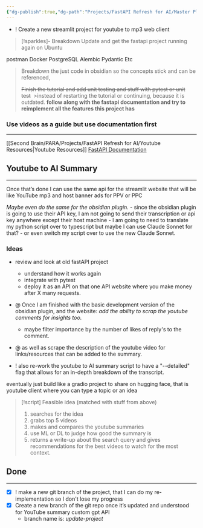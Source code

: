 ```yaml
---
{"dg-publish":true,"dg-path":"Projects/FastAPI Refresh for AI/Master Plan.md","permalink":"/projects/fast-api-refresh-for-ai/master-plan/","created":"2024-09-01T14:28:32.440-07:00","updated":"2024-09-01T14:28:32.440-07:00"}
---
```



- ! Create a new streamlit project for youtube to mp3 web client


>[!sparkles]- Breakdown
> Update and get the fastapi project running again on Ubuntu
>
 postman
 Docker
 PostgreSQL
 Alembic
 Pydantic
 Etc
>
>Breakdown the just code in obsidian so the concepts stick and can be referenced, 
>
>~~Finish the tutorial and add unit testing and stuff with pytest or unit test~~ 
	>instead of restarting the tutorial or continuing, because it is outdated. **follow along with the fastapi documentation and try to reimplement all the features this project has**
>

### Use videos as a guide but use documentation first
---
[[Second Brain/PARA/Projects/FastAPI Refresh for AI/Youtube Resources\|Youtube Resources]]
[FastAPI Documentation](https://fastapi.tiangolo.com/tutorial/)

## Youtube to AI Summary
---
Once that’s done I can use the same api for the streamlit website that will be like YouTube mp3 and host banner ads for PPV or PPC

*Maybe even do the same for the obsidian plugin.*
	- since the obsidian plugin is going to use their API key, I am not going to send their transcription or api key anywhere except their host machine
	- I am going to need to translate my python script over to typescript but maybe I can use Claude Sonnet for that? 
	- or even switch my script over to use the new Claude Sonnet. 

### Ideas

- review and look at old fastAPI project
	- understand how it works again
	- integrate with pytest
	- deploy it as an API on that one API website where you make money after X many requests.


- @ Once I am finished with the basic development version of the obsidian plugin, and the website:  *add the ability to scrap the youtube comments for insights too.*
    - maybe filter importance by the number of likes of reply's to the comment.

- @ as well as scrape the description of the youtube video for links/resources that can be added to the summary.

- ! also re-work the youtube to AI summary script to have a "--detailed" flag
that allows for an in-depth breakdown of the transcript.

eventually just build like a gradio project to share on hugging face, that is youtube client where you can type a topic or an idea 


>[!script] Feasible idea (matched with stuff from above)
> 1. searches for the idea
> 2. grabs top 5 videos
> 3. makes and compares the youtube summaries
> 4. use ML or DL to judge how good the summary is
> 5. returns a write-up about the search query and gives recommendations for the best videos to watch for the most context.

## Done
---
 
- [x] ! make a new git branch of the project, that I can do my re-implementation so I don't lose my progress
- [x] Create a new branch of the git repo once it’s updated and understood for YouTube summary custom gpt API
	- branch name is: *update-project*
